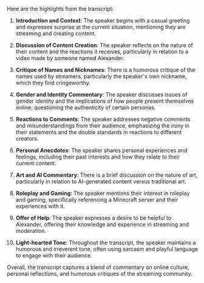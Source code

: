 Here are the highlights from the transcript:

1. **Introduction and Context**: The speaker begins with a casual greeting and expresses surprise at the current situation, mentioning they are streaming and creating content.

2. **Discussion of Content Creation**: The speaker reflects on the nature of their content and the reactions it receives, particularly in relation to a video made by someone named Alexander.

3. **Critique of Names and Nicknames**: There is a humorous critique of the names used by streamers, particularly the speaker's own nickname, which they find cringeworthy.

4. **Gender and Identity Commentary**: The speaker discusses issues of gender identity and the implications of how people present themselves online, questioning the authenticity of certain personas.

5. **Reactions to Comments**: The speaker addresses negative comments and misunderstandings from their audience, emphasizing the irony in their statements and the double standards in reactions to different creators.

6. **Personal Anecdotes**: The speaker shares personal experiences and feelings, including their past interests and how they relate to their current content.

7. **Art and AI Commentary**: There is a brief discussion on the nature of art, particularly in relation to AI-generated content versus traditional art.

8. **Roleplay and Gaming**: The speaker mentions their interest in roleplay and gaming, specifically referencing a Minecraft server and their experiences with it.

9. **Offer of Help**: The speaker expresses a desire to be helpful to Alexander, offering their knowledge and experience in streaming and moderation.

10. **Light-hearted Tone**: Throughout the transcript, the speaker maintains a humorous and irreverent tone, often using sarcasm and playful language to engage with their audience. 

Overall, the transcript captures a blend of commentary on online culture, personal reflections, and humorous critiques of the streaming community.